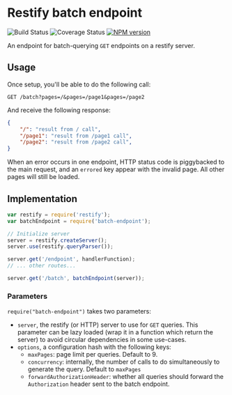Restify batch endpoint
=======================

![Build Status](https://travis-ci.org/Papiel/batch-endpoint.png)
![Coverage Status](https://coveralls.io/repos/Papiel/batch-endpoint/badge.png?branch=master)
[![NPM version](https://badge.fury.io/js/batch-endpoint.png)](http://badge.fury.io/js/batch-endpoint)

An endpoint for batch-querying `GET` endpoints on a restify server.

## Usage
Once setup, you'll be able to do the following call:

```
GET /batch?pages=/&pages=/page1&pages=/page2
```

And receive the following response:
```json
{
    "/": "result from / call",
    "/page1": "result from /page1 call",
    "/page2": "result from /page2 call",
}
```

When an error occurs in one endpoint, HTTP status code is piggybacked to the main request, and an `errored` key appear with the invalid page. All other pages will still be loaded.

## Implementation

```javascript
var restify = require('restify');
var batchEndpoint = require('batch-endpoint');

// Initialize server
server = restify.createServer();
server.use(restify.queryParser());

server.get('/endpoint', handlerFunction);
// ... other routes...

server.get('/batch', batchEndpoint(server));
```

### Parameters
`require("batch-endpoint")` takes two parameters:

* `server`, the restify (or HTTP) server to use for `GET` queries. This parameter can be lazy loaded (wrap it in a function which return the server) to avoid circular dependencies in some use-cases.
* `options`, a configuration hash with the following keys:
    - `maxPages`: page limit per queries. Default to 9.
    - `concurrency`: internally, the number of calls to do simultaneously to generate the query. Default to `maxPages`
    - `forwardAuthorizationHeader`: whether all queries should forward the `Authorization` header sent to the batch endpoint.

